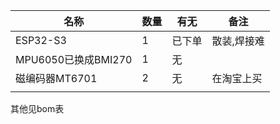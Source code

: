 

| 名称               | 数量  | 有无  | 备注     |
| ---------------- | --- | --- | ------ |
| ESP32-S3         | 1   | 已下单 | 散装,焊接难 |
| MPU6050已换成BMI270 | 1   | 无   |        |
| 磁编码器MT6701       | 2   | 无   | 在淘宝上买  |
|                  |     |     |        |
其他见bom表